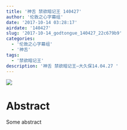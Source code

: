 ```yaml
---
title: '神舌 禁欲暗记王 140427'
author: '伦敦之心字幕组'
date: '2017-10-14 03:28:17'
airdate: '140427'
slug: '2017-10-14_godtongue_140427_22c679b9'
categories: 
  - '伦敦之心字幕组'
  - '神舌'
tags: 
  - '禁欲暗记王'
description: '神舌 禁欲暗记王—大久保14.04.27 '
---
```


![](https://i.imgur.com/L1Lkbc8.jpg)
# Abstract
Some abstract
